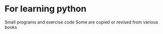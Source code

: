 # For learning python
Small programs and exercise code
Some are copied or revised from various books
